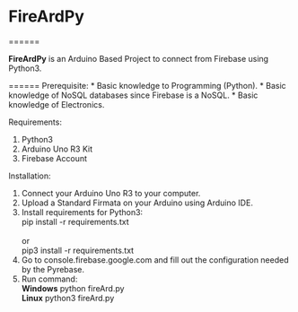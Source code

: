 # FireArdPy
======
<p><b>FireArdPy</b> is an Arduino Based Project to connect from Firebase using Python3.</p>
======
Prerequisite:
* Basic knowledge to Programming (Python).
* Basic knowledge of NoSQL databases since Firebase is a NoSQL.
* Basic knowledge of Electronics.


Requirements:
1. Python3
2. Arduino Uno R3 Kit
3. Firebase Account

Installation:
1. Connect your Arduino Uno R3 to your computer.
2. Upload a Standard Firmata on your Arduino using Arduino IDE.
3. Install requirements for Python3:
	<br>pip install -r requirements.txt  
	<br>or
	<br>pip3 install -r requirements.txt
4. Go to console.firebase.google.com and fill out the configuration needed by the Pyrebase.
5. Run command:
	<br><b>Windows</b>
	python fireArd.py
	<br><b>Linux</b>
	python3 fireArd.py



